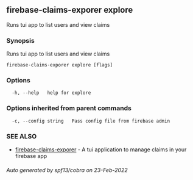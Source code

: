## firebase-claims-exporer explore

Runs tui app to list users and view claims

### Synopsis

Runs tui app to list users and view claims

```
firebase-claims-exporer explore [flags]
```

### Options

```
  -h, --help   help for explore
```

### Options inherited from parent commands

```
  -c, --config string   Pass config file from firebase admin
```

### SEE ALSO

* [firebase-claims-exporer](firebase-claims-exporer.md)	 - A tui application to manage claims in your firebase app

###### Auto generated by spf13/cobra on 23-Feb-2022
